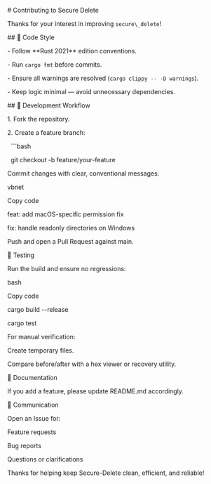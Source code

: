 \# Contributing to Secure Delete



Thanks for your interest in improving `secure\_delete`!



\## 🧩 Code Style

\- Follow \*\*Rust 2021\*\* edition conventions.

\- Run `cargo fmt` before commits.

\- Ensure all warnings are resolved (`cargo clippy -- -D warnings`).

\- Keep logic minimal — avoid unnecessary dependencies.



\## 🧪 Development Workflow

1\. Fork the repository.

2\. Create a feature branch:

&nbsp;  ```bash

&nbsp;  git checkout -b feature/your-feature

Commit changes with clear, conventional messages:



vbnet

Copy code

feat: add macOS-specific permission fix

fix: handle readonly directories on Windows

Push and open a Pull Request against main.



🧰 Testing

Run the build and ensure no regressions:



bash

Copy code

cargo build --release

cargo test

For manual verification:



Create temporary files.



Compare before/after with a hex viewer or recovery utility.



📜 Documentation

If you add a feature, please update README.md accordingly.



💬 Communication

Open an Issue for:



Feature requests



Bug reports



Questions or clarifications



Thanks for helping keep Secure-Delete clean, efficient, and reliable!


